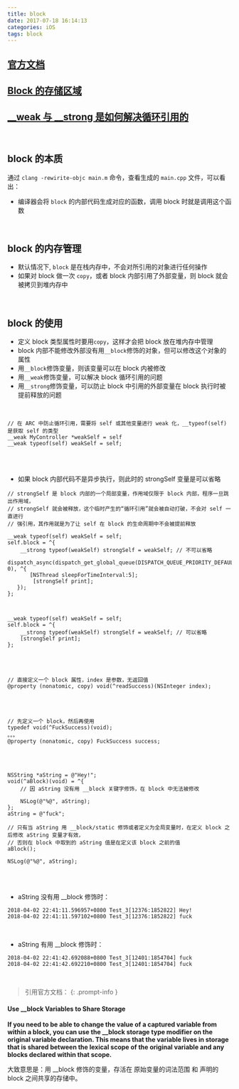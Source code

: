 ```yaml
---
title: block
date: 2017-07-18 16:14:13
categories: iOS 
tags: block
---
```


## [**官方文档**](https://developer.apple.com/library/content/documentation/Cocoa/Conceptual/Blocks/Articles/00_Introduction.html#//apple_ref/doc/uid/TP40007502-CH1-SW1)
## [**Block 的存储区域**](https://www.jianshu.com/p/a11337dbc8fd)
## [**__weak 与 __strong 是如何解决循环引用的**](https://www.jianshu.com/p/89a63823f61a)

<br>

## block 的本质
通过 `clang -rewirite-objc main.m` 命令，查看生成的 `main.cpp` 文件，可以看出：

* 编译器会将 `block` 的内部代码生成对应的函数，调用 block 时就是调用这个函数

<br>

## block 的内存管理
* 默认情况下, `block` 是在栈内存中，不会对所引用的对象进行任何操作
* 如果对 block 做一次 `copy`，或者 block 内部引用了外部变量，则 block 就会被拷贝到堆内存中  
  
<br>

## block 的使用
* 定义 block 类型属性时要用`copy`，这样才会把 block 放在堆内存中管理
* block 内部不能修改外部没有用`__block`修饰的对象，但可以修改这个对象的属性
* 用`__block`修饰变量，则该变量可以在 block 内被修改
* 用`__weak`修饰变量，可以解决 block 循环引用的问题
* 用`__strong`修饰变量，可以防止 block 中引用的外部变量在 block 执行时被提前释放的问题

<br>

``` objc
// 在 ARC 中防止循环引用，需要将 self 或其他变量进行 weak 化，__typeof(self)是获取 self 的类型
__weak MyController *weakSelf = self 
__weak typeof(self) weakSelf = self;
```
<br>
<br>


* 如果 block 内部代码不是异步执行，则此时的 strongSelf 变量是可以省略

``` objc
// strongSelf 是 block 内部的一个局部变量，作用域仅限于 block 内部，程序一旦跳出作用域，
// strongSelf 就会被释放，这个临时产生的“循环引用”就会被自动打破，不会对 self 一直进行
// 强引用，其作用就是为了让 self 在 block 的生命周期中不会被提前释放

__weak typeof(self) weakSelf = self;  
self.block = ^{  
    __strong typeof(weakSelf) strongSelf = weakSelf; // 不可以省略
    dispatch_async(dispatch_get_global_queue(DISPATCH_QUEUE_PRIORITY_DEFAULT, 0), ^{  
       [NSThread sleepForTimeInterval:5];  
        [strongSelf print]; 
   });  
};



__weak typeof(self) weakSelf = self;  
self.block = ^{  
    __strong typeof(weakSelf) strongSelf = weakSelf; // 可以省略
    [strongSelf print];  
};
```


<br>
<br>

``` objc
// 直接定义一个 block 属性，index 是参数，无返回值
@property (nonatomic, copy) void(^readSuccess)(NSInteger index);
```
<br>
<br>

``` objc
// 先定义一个 block，然后再使用
typedef void(^FuckSuccess)(void);
。。。
@property (nonatomic, copy) FuckSuccess success;
```

<br>
<br>

``` objc
NSString *aString = @"Hey!";
void(^aBlock)(void) = ^{
    // 因 aString 没有用 __block 关键字修饰，在 block 中无法被修改
    
    NSLog(@"%@", aString);
};
aString = @"fuck";
    
// 只有当 aString 用 __block/static 修饰或者定义为全局变量时，在定义 block 之后修改 aString 变量才有效，
// 否则在 block 中取到的 aString 值是在定义该 block 之前的值
aBlock();
    
NSLog(@"%@", aString);
```


<br>
<br>

* aString 没有用 __block 修饰时：

``` objc
2018-04-02 22:41:11.596957+0800 Test_3[12376:1852822] Hey!
2018-04-02 22:41:11.597102+0800 Test_3[12376:1852822] fuck
```

<br>

* aString 有用 __block 修饰时：

``` objc
2018-04-02 22:41:42.692088+0800 Test_3[12401:1854704] fuck
2018-04-02 22:41:42.692210+0800 Test_3[12401:1854704] fuck
```

<br>

> 引用官方文档：
{: .prompt-info }

#### Use __block Variables to Share Storage

**If you need to be able to change the value of a captured variable from within a block, you can use the __block storage type modifier on the original variable declaration. This means that the variable lives in storage that is shared between the lexical scope of the original variable and any blocks declared within that scope.**

大致意思是：用 __block 修饰的变量，存活在 原始变量的词法范围 和 声明的 block 之间共享的存储中。
